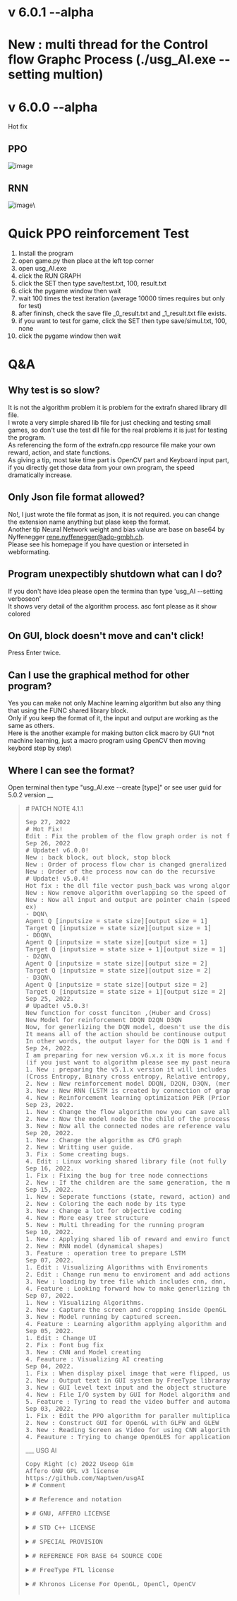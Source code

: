 # v 6.0.1 --alpha
# New : multi thread for the Control flow Graphc Process (./usg_AI.exe --setting multion)
# v 6.0.0 --alpha
Hot fix
## PPO
![image](https://user-images.githubusercontent.com/47798805/192146860-daf28060-fef6-4694-b67b-342b355a9577.png)
## RNN
![image](https://user-images.githubusercontent.com/47798805/192253684-bcaa3060-6af6-41c1-8433-572f0803f63d.png)\


# Quick PPO reinforcement Test
1. Install the program
2. open game.py then place at the left top corner
3. open usg_AI.exe
4. click the RUN GRAPH
5. click the SET then type save/test.txt, 100, result.txt
6. click the pygame window then wait
7. wait 100 times the test iteration (average 10000 times requires but only for test)
8. after fininsh, check the save file _0_result.txt and _1_result.txt file exists.
9. if you want to test for game, click the SET then type save/simul.txt, 100, none
10. click the pygame window then wait

# Q&A

## Why test is so slow?
It is not the algorithm problem it is problem for the extrafn shared library dll file.\
I wrote a very simple shared lib file for just checking and testing small games, so don't use the test dll file for the real problems it is just for testing the program.\
As referencing the form of the extrafn.cpp resource file make your own reward, action, and state functions.\
As giving a tip, most take time part is OpenCV part and Keyboard input part, if you directly get those data from your own program, the speed dramatically increase.

## Only Json file format allowed?
No!, I just wrote the file format as json, it is not required. you can change the extension name anything but plase keep the format.\
Another tip Neural Network weight and bias valuse are base on base64 by Nyffenegger rene.nyffenegger@adp-gmbh.ch.\
Please see his homepage if you have question or interseted in webformating.

## Program unexpectibly shutdown what can I do?
If you don't have idea please open the termina than type 'usg_AI --setting verboseon'\
It shows very detail of the algorithm process. asc font please as it show colored

## On GUI, block doesn't move and can't click!
Press Enter twice.

## Can I use the graphical method for other program?
Yes you can make not only Machine learning algorithm but also any thing that using the FUNC shared library block.\
Only if you keep the format of it, the input and output are working as the same as others.\
Here is the another example for making button click macro by GUI *not machine learning, just a macro program using OpenCV then moving keybord step by step\

## Where I can see the format?
Open terminal then type "usg_AI.exe --create [type]" or see user guid for 5.0.2 version
__
<BLOCKQUOTE>
   <summary># PATCH NOTE 4.1.1</summary>
   <PRE>
Sep 27, 2022
# Hot Fix!
Edit : Fix the problem of the flow graph order is not fully reflecting the node input value when the overlap of the hierarchy based on the right-hand side
Sep 26, 2022
# Update! v6.0.0!
New : back block, out block, stop block
New : Order of process flow char is changed gneralized
New : Order of the process now can do the recursive
# Update! v5.0.4!
Hot fix : the dll file vector push_back was wrong algorithm it should have to dist = {} instead dist.push (please fix yourself! or download dll that I fixed)
New : Now remove algorithm overlapping so the speed of the flow graphc is increase
New : Now all input and output are pointer chain (speed is increase)
ex) 
- DQN\
Agent Q [inputsize = state size][output size = 1]
Target Q [inputsize = state size][output size = 1]
- DDQN\
Agent Q [inputsize = state size][output size = 1]
Target Q [inputsize = state size + 1][output size = 1]
- D2QN\
Agent Q [inputsize = state size][output size = 2]
Target Q [inputsize = state size][output size = 2]
- D3QN\
Agent Q [inputsize = state size][output size = 2]
Target Q [inputsize = state size + 1][output size = 2]
Sep 25, 2022.
# Upadte! v5.0.3! 
New function for cosst funciton ,(Huber and Cross)
New Model for reinforcement DDQN D2QN D3QN
Now, for generlizing the DQN model, doesn't use the discrete action for output for DQN style
It means all of the action should be continouse output
In other words, the output layer for the DQN is 1 and for the target DQN has input as sizeof state  + 1 (the addtional input layer size is used for the measuring the action value of output value from the DQN)
Sep 24, 2022.
I am preparing for new version v6.x.x it is more focus on providing various algorithm
(if you just want to algorithm please see my past neural network algorithm in python version)
1. New : preparing the v5.1.x version it will includes new cost functions
(Cross Entropy, Binary cross entropy, Relative entropy, RMSE, HUBER, Pesudo Huber)
2. New : New reinforcement model DDQN, D2QN, D3QN, (merged type also), A2C and A3C (using the constructed thread algorithm)
3. New : New RNN (LSTM is created by connection of graph blocks from model RNN)
4. New : Reinforcement learning optimization PER (Prioritized experiance replay buffer)
Sep 23, 2022.
1. New : Change the flow algorithm now you can save all connected nodes.
2. New : Now the model node be the child of the process, and process control all of connected nodes.
3. New : Now all the connected nodes are reference values by chain methods (speed and memory capacity is increase)
Sep 20, 2022.
1. New : Change the algorithm as CFG graph
2. New : Writting user guide. 
3. Fix : Some creating bugs.
4. Edit : Linux working shared library file (not fully checked)
Sep 16, 2022.
1. Fix : Fixing the bug for tree node connections
2. New : If the children are the same generation, the most left child has priority
Sep 15, 2022.
1. New : Seperate functions (state, reward, action) and enviroments
2. New : Coloring the each node by its type
3. New : Change a lot for objective coding
4. New : More easy tree structure
5. New : Multi threading for the running program
Sep 10, 2022.
1. New : Applying shared lib of reward and enviro function for runtime.
2. New : RNN model (dynamical shapes)
3. Feature : operation tree to prepare LSTM
Sep 07, 2022.
1. Edit : Visualizing Algorithms with Enviroments
2. Edit : Change run menu to enviroment and add actions
3. New : loading by tree file which includes cnn, dnn, model, enviro
4. Feature : Looking forward how to make generlizing the reward
Sep 07, 2022.
1. New : Visualizing Algorithms.
2. New : Capture the screen and cropping inside OpenGL (only for winodw now).
3. New : Model running by captured screen.
4. Feature : Learning algorithm applying algorithm and multi thread.
Sep 05, 2022.
1. Edit : Change UI
2. Fix : Font bug fix
3. New : CNN and Model creating
4. Feauture : Visualizing AI creating
Sep 04, 2022.
1. Fix : When display pixel image that were flipped, using matrix transfer fixed it.
2. New : Output text in GUI system by FreeType libraray
3. New : GUI level text input and the object structure of integration GUI interface algorithm.
4. New : File I/O system by GUI for Model algorithm and Neural network algorithm
5. Feature : Tyring to read the video buffer and automatically creating CNN for neural net
Sep 03, 2022.
1. Fix : Edit the PPO algorithm for paraller multiplication
2. New : Construct GUI for OpenGL with GLFW and GLEW
3. New : Reading Screen as Video for using CNN algorithm
4. Feauture : Trying to change OpenGLES for application
</PRE>
___
<!DOCTYPE HTML>
<HTML>

<HEAD>
   USG AI
</HEAD>

<BODY>
   <PRE>
Copy Right (c) 2022 Useop Gim
Affero GNU GPL v3 license
https://github.com/Naptwen/usgAI
<details>
<summary># Comment</summary>
   I coded this program for creating an A. I with freedom under positive purpose
   for the world. So hope it is useful for mathematicians, programmers, scientists,
   and whoever is interested.
</details>
<details>
<summary># Reference and notation</summary>
   1. The origin of this software must not be misrepresented; you must not
   claim that you wrote the original software. If you use this software
   in a product, an acknowledgment in the product documentation would be
   appreciated but is not required.
   2. Altered source versions must be plainly marked as such,
   and must not be misrepresented as being the original software.
   3. This notice may not be removed or altered from any source distribution.
</details>
<details>
<summary># GNU, AFFERO LICENSE</summary>
   This file is part of the usg_AI Library
   you can redistribute it and/or modify it under the terms of the GNU Affero.
   Affero General Public License V3 as published by the Free Software
   Foundation. http://www.gnu.org/licenses/ But, WITHOUT ANY WARRANTY without
   even the implied warranty of MERCHANTABILITY or FITNESS FOR A PARTICULAR
   PURPOSE. See the GNU General Public License and Affero license for more details
</details>
<details>
<summary># STD C++ LICENSE</summary>
   The core part of standard c++ library is base on the using LLVM clang library
</details>
<details>
<summary># SPECIAL PROVISION</summary>
   To prevent and make users take responsibility, for the uncontrollable and
   unpredictable dangers in the future, a special provision for using this program
   for responsibility. This library is restricted about any purpose that breaks the
   Laws of Robotic including intentness, negligence, and recklessness also
   restricted and users take responsibility.
</details>
<details>
<summary># REFERENCE FOR BASE 64 SOURCE CODE</summary>

   base64.cpp and base64.h

   base64 encoding and decoding with C++.
   More information at
     <https://renenyffenegger.ch/notes/development/Base64/Encoding-and-decoding-base-64-with-cpp>

   Version: 2.rc.08 (release candidate)

   Copyright (C) 2004-2017, 2020, 2021 René Nyffenegger

   This source code is provided 'as-is', without any express or implied
   warranty. In no event will the author be held liable for any damages
   arising from the use of this software.

   Permission is granted to anyone to use this software for any purpose,
   including commercial applications, and to alter it and redistribute it
   freely, subject to the following restrictions:

   1. The origin of this source code must not be misrepresented; you must not
      claim that you wrote the original source code. If you use this source code
      in a product, an acknowledgment in the product documentation would be
      appreciated but is not required.

   2. Altered source versions must be plainly marked as such, and must not be
      misrepresented as being the original source code.

   3. This notice may not be removed or altered from any source distribution.

   René Nyffenegger rene.nyffenegger@adp-gmbh.ch
</details>
<details>
<summary># FreeType FTL license</summary>
      The FreeType Project LICENSE
                    ----------------------------

                            2006-Jan-27

                    Copyright 1996-2002, 2006 by
          David Turner, Robert Wilhelm, and Werner Lemberg



Introduction
============

  The FreeType  Project is distributed in  several archive packages;
  some of them may contain, in addition to the FreeType font engine,
  various tools and  contributions which rely on, or  relate to, the
  FreeType Project.

  This  license applies  to all  files found  in such  packages, and
  which do not  fall under their own explicit  license.  The license
  affects  thus  the  FreeType   font  engine,  the  test  programs,
  documentation and makefiles, at the very least.

  This  license   was  inspired  by  the  BSD,   Artistic,  and  IJG
  (Independent JPEG  Group) licenses, which  all encourage inclusion
  and  use of  free  software in  commercial  and freeware  products
  alike.  As a consequence, its main points are that:

    o We don't promise that this software works. However, we will be
      interested in any kind of bug reports. (`as is' distribution)

    o You can  use this software for whatever you  want, in parts or
      full form, without having to pay us. (`royalty-free' usage)

    o You may not pretend that  you wrote this software.  If you use
      it, or  only parts of it,  in a program,  you must acknowledge
      somewhere  in  your  documentation  that  you  have  used  the
      FreeType code. (`credits')

  We  specifically  permit  and  encourage  the  inclusion  of  this
  software, with  or without modifications,  in commercial products.
  We  disclaim  all warranties  covering  The  FreeType Project  and
  assume no liability related to The FreeType Project.


  Finally,  many  people  asked  us  for  a  preferred  form  for  a
  credit/disclaimer to use in compliance with this license.  We thus
  encourage you to use the following text:

   """
    Portions of this software are copyright © <year> The FreeType
    Project (www.freetype.org).  All rights reserved.
   """

  Please replace <year> with the value from the FreeType version you
  actually use.


Legal Terms
===========

0. Definitions
--------------

  Throughout this license,  the terms `package', `FreeType Project',
  and  `FreeType  archive' refer  to  the  set  of files  originally
  distributed  by the  authors  (David Turner,  Robert Wilhelm,  and
  Werner Lemberg) as the `FreeType Project', be they named as alpha,
  beta or final release.

  `You' refers to  the licensee, or person using  the project, where
  `using' is a generic term including compiling the project's source
  code as  well as linking it  to form a  `program' or `executable'.
  This  program is  referred to  as  `a program  using the  FreeType
  engine'.

  This  license applies  to all  files distributed  in  the original
  FreeType  Project,   including  all  source   code,  binaries  and
  documentation,  unless  otherwise  stated   in  the  file  in  its
  original, unmodified form as  distributed in the original archive.
  If you are  unsure whether or not a particular  file is covered by
  this license, you must contact us to verify this.

  The FreeType  Project is copyright (C) 1996-2000  by David Turner,
  Robert Wilhelm, and Werner Lemberg.  All rights reserved except as
  specified below.

1. No Warranty
--------------

  THE FREETYPE PROJECT  IS PROVIDED `AS IS' WITHOUT  WARRANTY OF ANY
  KIND, EITHER  EXPRESS OR IMPLIED,  INCLUDING, BUT NOT  LIMITED TO,
  WARRANTIES  OF  MERCHANTABILITY   AND  FITNESS  FOR  A  PARTICULAR
  PURPOSE.  IN NO EVENT WILL ANY OF THE AUTHORS OR COPYRIGHT HOLDERS
  BE LIABLE  FOR ANY DAMAGES CAUSED  BY THE USE OR  THE INABILITY TO
  USE, OF THE FREETYPE PROJECT.

2. Redistribution
-----------------

  This  license  grants  a  worldwide, royalty-free,  perpetual  and
  irrevocable right  and license to use,  execute, perform, compile,
  display,  copy,   create  derivative  works   of,  distribute  and
  sublicense the  FreeType Project (in  both source and  object code
  forms)  and  derivative works  thereof  for  any  purpose; and  to
  authorize others  to exercise  some or all  of the  rights granted
  herein, subject to the following conditions:

    o Redistribution of  source code  must retain this  license file
      (`FTL.TXT') unaltered; any  additions, deletions or changes to
      the original  files must be clearly  indicated in accompanying
      documentation.   The  copyright   notices  of  the  unaltered,
      original  files must  be  preserved in  all  copies of  source
      files.

    o Redistribution in binary form must provide a  disclaimer  that
      states  that  the software is based in part of the work of the
      FreeType Team,  in  the  distribution  documentation.  We also
      encourage you to put an URL to the FreeType web page  in  your
      documentation, though this isn't mandatory.

  These conditions  apply to any  software derived from or  based on
  the FreeType Project,  not just the unmodified files.   If you use
  our work, you  must acknowledge us.  However, no  fee need be paid
  to us.

3. Advertising
--------------

  Neither the  FreeType authors and  contributors nor you  shall use
  the name of the  other for commercial, advertising, or promotional
  purposes without specific prior written permission.

  We suggest,  but do not require, that  you use one or  more of the
  following phrases to refer  to this software in your documentation
  or advertising  materials: `FreeType Project',  `FreeType Engine',
  `FreeType library', or `FreeType Distribution'.

  As  you have  not signed  this license,  you are  not  required to
  accept  it.   However,  as  the FreeType  Project  is  copyrighted
  material, only  this license, or  another one contracted  with the
  authors, grants you  the right to use, distribute,  and modify it.
  Therefore,  by  using,  distributing,  or modifying  the  FreeType
  Project, you indicate that you understand and accept all the terms
  of this license.

4. Contacts
-----------

  There are two mailing lists related to FreeType:

    o freetype@nongnu.org

      Discusses general use and applications of FreeType, as well as
      future and  wanted additions to the  library and distribution.
      If  you are looking  for support,  start in  this list  if you
      haven't found anything to help you in the documentation.

    o freetype-devel@nongnu.org

      Discusses bugs,  as well  as engine internals,  design issues,
      specific licenses, porting, etc.

  Our home page can be found at

    https://www.freetype.org


--- end of FTL.TXT ---

</details>
<details>
<summary># Khronos License For OpenGL, OpenCl, OpenCV</summary>
   The core part of OpenCL, OpenGL, OpenCV are following Khronos license
   https://www.khronos.org/legal/Khronos_Apache_2.0_CLA
</details>
</PRE>
</BODY>
</HTML>
